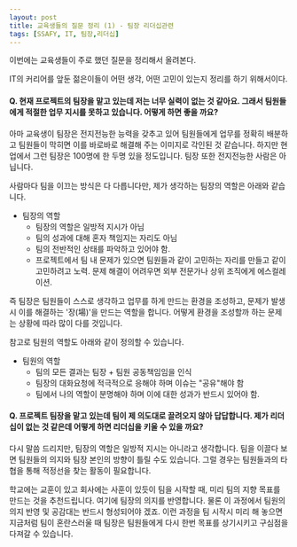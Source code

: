 ```yaml
---
layout: post
title: 교육생들의 질문 정리 (1) - 팀장 리더십관련
tags: [SSAFY, IT, 팀장,리더십]
---
```




이번에는 교육생들이 주로 했던 질문을 정리해서 올려본다. 

IT의 커리어를 앞둔 젊은이들이 어떤 생각, 어떤 고민이 있는지 정리를 하기 위해서이다. 



#### Q. 현재 프로젝트의 팀장을 맡고 있는데 저는 너무 실력이 없는 것 같아요. 그래서 팀원들에게 적절한 업무 지시를 못하고 있습니다. 어떻게 하면 좋을 까요?

아마 교육생이 팀장은 전지전능한 능력을 갖추고 있어 팀원들에게 업무를 정확히 배분하고 팀원들이 막히면 이를 바로바로 해결해 주는 이미지로 각인된 것 같습니다.  하지만 현업에서 그런 팀장은 100명에 한 두명 있을 정도입니다. 팀장 또한 전지전능한 사람은 아닙니다. 

사람마다 팀을 이끄는 방식은 다 다릅니다만, 제가 생각하는 팀장의 역할은 아래와 같습니다. 

* 팀장의 역할
  * 팀장의 역할은 일방적 지시가 아님
  * 팀의 성과에 대해 혼자 책임지는 자리도 아님
  * 팀의 전반적인 상태를 파악하고 있어야 함. 
  * 프로젝트에서 팀 내 문제가 있으면 팀원들과 같이 고민하는 자리를 만들고 같이 고민하려고 노력. 문제 해결이 어려우면 외부 전문가나 상위 조직에게 에스컬레이션. 

즉 팀장은 팀원들이 스스로 생각하고 업무를 하게 만드는 환경을 조성하고, 문제가 발생시 이를 해결하는 '장(場)'을 만드는 역할을 합니다. 어떻게 환경을 조성할까 하는 문제는 상황에 따라 많이 다를 것입니다.

참고로 팀원의 역할도 아래와 같이 정의할 수 있습니다.

* 팀원의 역할
  * 팀의 모든 결과는 팀장 + 팀원 공동책임임을 인식
  * 팀장의 대화요청에 적극적으로 응해야 하며 이슈는 "공유"해야 함
  * 팀에서 나의 역할이 분명해야 하며 이에 대한 성과가 반드시 있어야 함. 



#### Q. 프로젝트 팀장을 맡고 있는데 팀이 제 의도대로 끌려오지 않아 답답합니다. 제가 리더십이 없는 것 같은데 어떻게 하면 리더십을 키울 수 있을 까요?

다시 말씀 드리지만, 팀장의 역할은 일방적 지시는 아니라고 생각합니다. 팀을 이끌다 보면 팀원들의 의지와 팀장 본인의 방향이 틀릴 수도 있습니다. 그럴 경우는 팀원들과의 타협을 통해 적정선을 찾는 활동이 필요합니다. 

학교에는 교훈이 있고 회사에는 사훈이 있듯이 팀을 시작할 때, 미리 팀의 지향 목표를 만드는 것을 추천드립니다. 여기에 팀장의 의지를 반영합니다. 물론 이 과정에서 팀원의 의지 반영 및 공감대는 반드시 형성되어야 겠죠. 이런 과정을 팀 시작시 미리 해 놓으면 지금처럼 팀이 혼란스러울 때 팀장은 팀원들에게 다시 한번 목표를 상기시키고 구심점을 다져갈 수 있습니다. 

